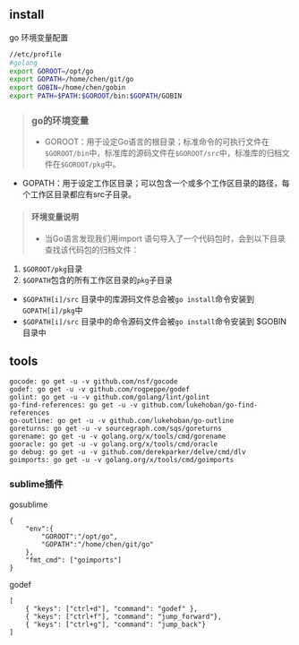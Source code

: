 ## install
go 环境变量配置
```bash
//etc/profile
#golang
export GOROOT=/opt/go
export GOPATH=/home/chen/git/go
export GOBIN=/home/chen/gobin
export PATH=$PATH:$GOROOT/bin:$GOPATH/GOBIN
```
>### go的环境变量
>- GOROOT：⽤于设定Go语⾔的根⽬录；标准命令的可执⾏⽂件在`$GOROOT/bin`中，标准库的源码⽂件在`$GOROOT/src`中，标准库的归档⽂件在`$GOROOT/pkg`中。
- GOPATH：⽤于设定⼯作区⽬录；可以包含⼀个或多个⼯作区⽬录的路径，每个⼯作区⽬录都应有src⼦⽬录。

>#### 环境变量说明
>- 当Go语⾔发现我们用import 语句导⼊了⼀个代码包时，会到以下⽬录查找该代码包的归档⽂件：
 1. `$GOROOT/pkg`⽬录
 2. `$GOPATH`包含的所有⼯作区⽬录的`pkg`⼦⽬录
- `$GOPATH[i]/src` ⽬录中的库源码⽂件总会被`go install`命令安装到`GOPATH[i]/pkg`中
- `$GOPATH[i]/src` ⽬录中的命令源码⽂件会被`go install`命令安装到 $GOBIN ⽬录中

## tools

```shell
gocode: go get -u -v github.com/nsf/gocode
godef: go get -u -v github.com/rogpeppe/godef
golint: go get -u -v github.com/golang/lint/golint
go-find-references: go get -u -v github.com/lukehoban/go-find-references
go-outline: go get -u -v github.com/lukehoban/go-outline
goreturns: go get -u -v sourcegraph.com/sqs/goreturns
gorename: go get -u -v golang.org/x/tools/cmd/gorename
gooracle: go get -u -v golang.org/x/tools/cmd/oracle
go debug: go get -u -v github.com/derekparker/delve/cmd/dlv
goimports: go get -u -v golang.org/x/tools/cmd/goimports
```

### sublime插件

gosublime
```
{
	"env":{
		"GOROOT":"/opt/go",
		"GOPATH":"/home/chen/git/go"
	},
	"fmt_cmd": ["goimports"]
}
```
godef
```
[
    { "keys": ["ctrl+d"], "command": "godef" },
    { "keys": ["ctrl+f"], "command": "jump_forward"},
    { "keys": ["ctrl+g"], "command": "jump_back"}
]
```
